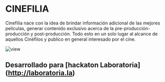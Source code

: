 #  CINEFILIA

 Cinefilia nace con la idea de brindar información adicional de las mejores películas, generar contenido exclusivo acerca de la pre-producción-producción y post-producción. Todo esto en un solo lugar al alcance de  aquellos Cinéfilos y publico en general interesado por el cine.


![view](https://user-images.githubusercontent.com/32303587/36219721-56748984-1186-11e8-9452-5a65b852f7fd.png)



## Desarrollado para [hackaton Laboratoria] (http://laboratoria.la)